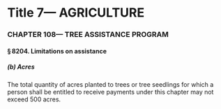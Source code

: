 
# Title 7— AGRICULTURE
### CHAPTER 108— TREE ASSISTANCE PROGRAM
#### § 8204. Limitations on assistance
##### (b) Acres

The total quantity of acres planted to trees or tree seedlings for which a person shall be entitled to receive payments under this chapter may not exceed 500 acres.
